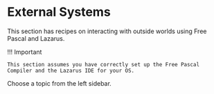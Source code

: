 # External Systems

This section has recipes on interacting with outside worlds using Free Pascal and Lazarus.

!!! Important

    This section assumes you have correctly set up the Free Pascal Compiler and the Lazarus IDE for your OS.

Choose a topic from the left sidebar.